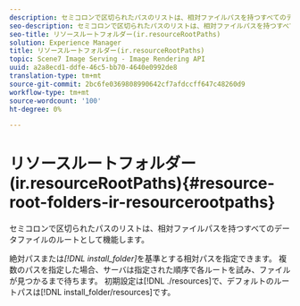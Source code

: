 ```yaml
---
description: セミコロンで区切られたパスのリストは、相対ファイルパスを持つすべてのデータファイルのルートとして機能します。
seo-description: セミコロンで区切られたパスのリストは、相対ファイルパスを持つすべてのデータファイルのルートとして機能します。
seo-title: リソースルートフォルダー(ir.resourceRootPaths)
solution: Experience Manager
title: リソースルートフォルダー(ir.resourceRootPaths)
topic: Scene7 Image Serving - Image Rendering API
uuid: a2a8ecd1-ddfe-46c5-bb70-4640e0992de8
translation-type: tm+mt
source-git-commit: 2bc6fe0369808990642cf7afdccff647c48260d9
workflow-type: tm+mt
source-wordcount: '100'
ht-degree: 0%

---
```



# リソースルートフォルダー(ir.resourceRootPaths){#resource-root-folders-ir-resourcerootpaths}

セミコロンで区切られたパスのリストは、相対ファイルパスを持つすべてのデータファイルのルートとして機能します。

絶対パスまたは&#x200B;*[!DNL install_folder]*&#x200B;を基準とする相対パスを指定できます。 複数のパスを指定した場合、サーバは指定された順序で各ルートを試み、ファイルが見つかるまで待ちます。 初期設定は[!DNL ./resources]で、デフォルトのルートパスは[!DNL install_folder/resources]です。
